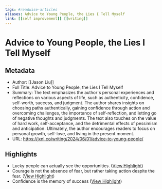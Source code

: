 ```yaml
---
tags: #readwise-articles
aliases: Advice to Young People, the Lies I Tell Myself
link: [[self improvement]] [[writing]]
---
```

# Advice to Young People, the Lies I Tell Myself

## Metadata
- Author: [[Jason Liu]]
- Full Title: Advice to Young People, the Lies I Tell Myself
- Summary: The text emphasizes the author's personal experiences and reflections on various aspects of life, such as authenticity, confidence, self-worth, success, and judgment. The author shares insights on choosing paths authentically, gaining confidence through action and overcoming challenges, the importance of self-reflection, and letting go of negative thoughts and judgments. The text also touches on the value of hard work, self-acceptance, and the detrimental effects of pessimism and anticipation. Ultimately, the author encourages readers to focus on personal growth, self-love, and living in the present moment.
- URL: https://jxnl.co/writing/2024/06/01/advice-to-young-people/

## Highlights
- Lucky people can actually see the opportunities. ([View Highlight](https://read.readwise.io/read/01hx2phqqp2wnpd5q56yrthten))
- Courage is not the absence of fear, but rather taking action despite the fear. ([View Highlight](https://read.readwise.io/read/01hx2px64rd14es2wgjgbwefc7))
- Confidence is the memory of success ([View Highlight](https://read.readwise.io/read/01hx2pxmjtjyp7wvz4wvtm3yf0))
